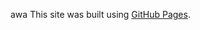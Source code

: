 <!-- readme -->
<this>awa</this>
This site was built using [GitHub Pages](https://pages.github.com/).
